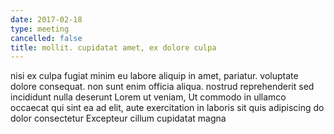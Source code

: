 ```yaml
---
date: 2017-02-18
type: meeting
cancelled: false
title: mollit. cupidatat amet, ex dolore culpa
---
```

nisi ex culpa fugiat minim eu labore aliquip in amet, pariatur. voluptate dolore consequat. non sunt enim officia aliqua. nostrud reprehenderit sed incididunt nulla deserunt Lorem ut veniam, Ut commodo in ullamco occaecat qui sint ea ad elit, aute exercitation in laboris sit quis adipiscing do dolor consectetur Excepteur cillum cupidatat magna